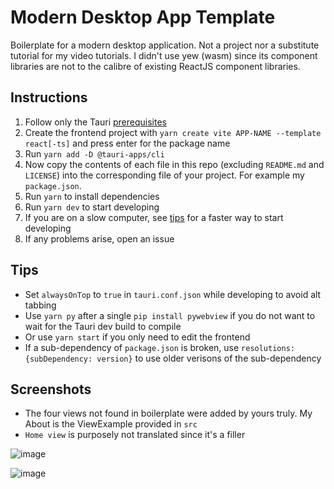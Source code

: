 # Modern Desktop App Template

Boilerplate for a modern desktop application. Not a project nor a substitute tutorial for my video tutorials. I didn't use yew (wasm) since its component libraries are not to the calibre of existing ReactJS component libraries.

## Instructions

1. Follow only the Tauri [prerequisites](https://tauri.studio/docs/getting-started/prerequisites)
2. Create the frontend project with `yarn create vite APP-NAME --template react[-ts]` and press enter for the package name
3. Run `yarn add -D @tauri-apps/cli`
4. Now copy the contents of each file in this repo (excluding `README.md` and `LICENSE`) into the corresponding file of your project. For example my `package.json`. 
5. Run `yarn` to install dependencies
5. Run `yarn dev` to start developing
7. If you are on a slow computer, see [tips](#tips) for a faster way to start developing
8. If any problems arise, open an issue

## Tips

- Set `alwaysOnTop` to `true` in `tauri.conf.json` while developing to avoid alt tabbing
- Use `yarn py` after a single `pip install pywebview` if you do not want to wait for the Tauri dev build to compile
- Or use `yarn start` if you only need to edit the frontend
- If a sub-dependency of `package.json` is broken, use `resolutions: {subDependency: version}` to use older verisons of the sub-dependency

## Screenshots

- The four views not found in boilerplate were added by yours truly. My About is the ViewExample provided in `src`
- `Home view` is purposely not translated since it's a filler

![image](https://user-images.githubusercontent.com/21298211/160052266-9f9ea8ec-6964-4f76-bccb-2913998e5b23.png)

![image](https://user-images.githubusercontent.com/21298211/160052283-5ee37ed7-be8e-4713-bdb3-2d4279afc36f.png)
